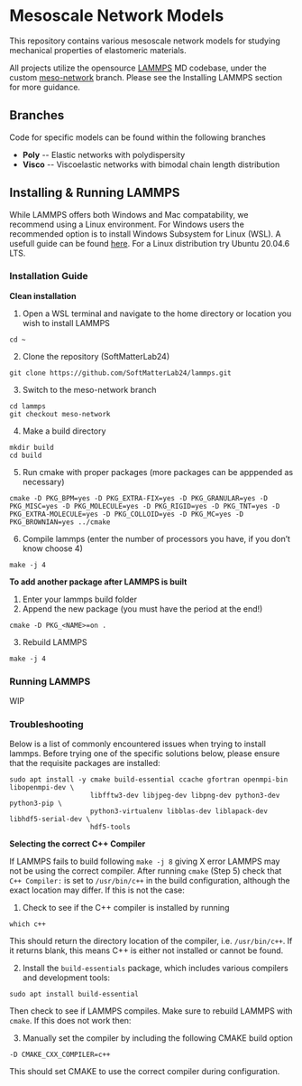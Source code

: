 # Mesoscale Network Models

This repository contains various mesoscale network models for studying mechanical properties of elastomeric materials.

All projects utilize the opensource [LAMMPS](https://www.lammps.org/#gsc.tab=0) MD codebase, under the custom [meso-network](https://github.com/SoftMatterLab24/lammps/tree/meso-network) branch. Please see the Installing LAMMPS section for more guidance.

## Branches
Code for specific models can be found within the following branches

- **Poly** -- Elastic networks with polydispersity
- **Visco** -- Viscoelastic networks with bimodal chain length distribution

## Installing & Running LAMMPS
While LAMMPS offers both Windows and Mac compatability, we recommend using a Linux environment. For Windows users the recommended option is to install Windows Subsystem for Linux (WSL). A usefull guide can be found [here](https://docs.lammps.org/Howto_wsl.html). For a Linux distribution try Ubuntu 20.04.6 LTS.

### Installation Guide
**Clean installation**
1. Open a WSL terminal and navigate to the home directory or location you wish to install LAMMPS
```
cd ~
```
2. Clone the repository (SoftMatterLab24)
```
git clone https://github.com/SoftMatterLab24/lammps.git
```
3. Switch to the meso-network branch
```
cd lammps
git checkout meso-network
```
4. Make a build directory
```
mkdir build
cd build
```
5. Run cmake with proper packages (more packages can be apppended as necessary)
```
cmake -D PKG_BPM=yes -D PKG_EXTRA-FIX=yes -D PKG_GRANULAR=yes -D PKG_MISC=yes -D PKG_MOLECULE=yes -D PKG_RIGID=yes -D PKG_TNT=yes -D PKG_EXTRA-MOLECULE=yes -D PKG_COLLOID=yes -D PKG_MC=yes -D PKG_BROWNIAN=yes ../cmake
```
6. Compile lammps (enter the number of processors you have, if you don’t know choose 4)
```
make -j 4
```

**To add another package after LAMMPS is built**
1. Enter your lammps build folder
2. Append the new package (you must have the period at the end!)
```
cmake -D PKG_<NAME>=on .
```
3. Rebuild LAMMPS
```
make -j 4
```

### Running LAMMPS

WIP

### Troubleshooting
Below is a list of commonly encountered issues when trying to install lammps. Before trying one of the specific solutions below, please ensure that the requisite packages are installed:
```
sudo apt install -y cmake build-essential ccache gfortran openmpi-bin libopenmpi-dev \
                    libfftw3-dev libjpeg-dev libpng-dev python3-dev python3-pip \
                    python3-virtualenv libblas-dev liblapack-dev libhdf5-serial-dev \
                    hdf5-tools
```

**Selecting the correct C++ Compiler**

If LAMMPS fails to build following ``` make -j 8 ``` giving X error LAMMPS may not be using the correct compiler. After running ```cmake``` (Step 5) check that ```C++ Compiler:``` is set to ``` /usr/bin/c++ ``` in the build configuration, although the exact location may differ. If this is not the case:
1. Check to see if the C++ compiler is installed by running
```
which c++
```
This should return the directory location of the compiler, i.e. ``` /usr/bin/c++ ```. If it returns blank, this means C++ is either not installed or cannot be found.

2. Install the ```build-essentials``` package, which includes various compilers and development tools:
```
sudo apt install build-essential
```
Then check to see if LAMMPS compiles. Make sure to rebuild LAMMPS with ```cmake```. If this does not work then: 

3. Manually set the compiler by including the following CMAKE build option
```
-D CMAKE_CXX_COMPILER=c++
```
This should set CMAKE to use the correct compiler during configuration. 
